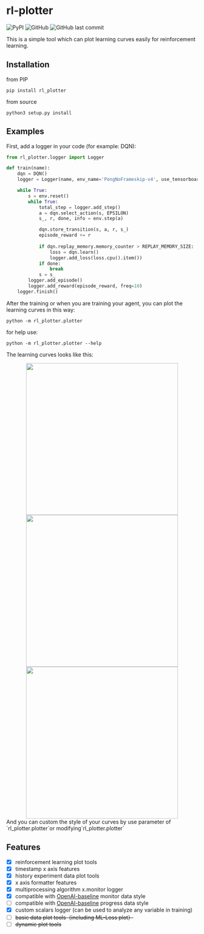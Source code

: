 # rl-plotter

![PyPI](https://img.shields.io/pypi/v/rl_plotter?style=flat-square) ![GitHub](https://img.shields.io/github/license/gxywy/rl-plotter?style=flat-square) ![GitHub last commit](https://img.shields.io/github/last-commit/gxywy/rl-plotter?style=flat-square)

 This is a simple tool which can plot learning curves easily for reinforcement learning.

## Installation

from PIP

```
pip install rl_plotter
```

from source

```
python3 setup.py install
```

## Examples

First, add a logger in your code (for example: DQN):

```python
from rl_plotter.logger import Logger

def train(name):
    dqn = DQN()
    logger = Logger(name, env_name='PongNoFrameskip-v4', use_tensorboard=False)

    while True:
        s = env.reset()
        while True:
            total_step = logger.add_step()
            a = dqn.select_action(s, EPSILON)
            s_, r, done, info = env.step(a)

            dqn.store_transition(s, a, r, s_)
            episode_reward += r
            
            if dqn.replay_memory.memory_counter > REPLAY_MEMORY_SIZE:
                loss = dqn.learn()
                logger.add_loss(loss.cpu().item())
            if done:
                break
            s = s_
        logger.add_episode()
        logger.add_reward(episode_reward, freq=10)
    logger.finish()
```

After the training or when you are training your agent, you can plot the learning curves in this way:

```
python -m rl_plotter.plotter
```
for help use:
```
python -m rl_plotter.plotter --help
```

The learning curves looks like this:
<div align="center"><img width="400" height="400" src="https://github.com/gxywy/rl-plotter/blob/master/imgs/figure_1.png?raw=true"/></div>
<div align="center"><img width="400" height="400" src="https://github.com/gxywy/rl-plotter/blob/master/imgs/figure_2.png?raw=true"/></div>
<div align="center"><img width="400" height="400" src="https://github.com/gxywy/rl-plotter/blob/master/imgs/figure_3.png?raw=true"/></div>
And you can custom the style of your curves by use parameter of `rl_plotter.plotter`or modifying`rl_plotter.plotter`

## Features
- [x] reinforcement learning plot tools
- [x] timestamp x axis features
- [x] history experiment data plot tools
- [x] x axis formatter features
- [x] multiprocessing algorithm x.monitor  logger
- [x] compatible with [OpenAI-baseline](https://github.com/openai/baselines) monitor data style
- [ ] compatible with [OpenAI-baseline](https://github.com/openai/baselines) progress data style
- [x] custom scalars logger (can be used to analyze any variable in training)
- [ ] ~~basic data plot tools（including ML-Loss plot）~~
- [ ] ~~dynamic plot tools~~
